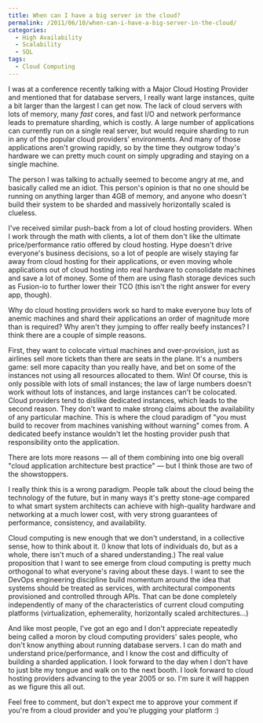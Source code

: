 ```yaml
---
title: When can I have a big server in the cloud?
permalink: /2011/06/10/when-can-i-have-a-big-server-in-the-cloud/
categories:
  - High Availability
  - Scalability
  - SQL
tags:
  - Cloud Computing
---
```

I was at a conference recently talking with a Major Cloud Hosting Provider and mentioned that for database servers, I really want large instances, quite a bit larger than the largest I can get now. The lack of cloud servers with lots of memory, many *fast* cores, and fast I/O and network performance leads to premature sharding, which is costly. A large number of applications can currently run on a single real server, but would require sharding to run in any of the popular cloud providers' environments. And many of those applications aren't growing rapidly, so by the time they outgrow today's hardware we can pretty much count on simply upgrading and staying on a single machine.

The person I was talking to actually seemed to become angry at me, and basically called me an idiot. This person's opinion is that no one should be running on anything larger than 4GB of memory, and anyone who doesn't build their system to be sharded and massively horizontally scaled is clueless.

I've received similar push-back from a lot of cloud hosting providers. When I work through the math with clients, a lot of them don't like the ultimate price/performance ratio offered by cloud hosting. Hype doesn't drive everyone's business decisions, so a lot of people are wisely staying far away from cloud hosting for their applications, or even moving whole applications out of cloud hosting into real hardware to consolidate machines and save a lot of money. Some of them are using flash storage devices such as Fusion-io to further lower their TCO (this isn't the right answer for every app, though).

Why do cloud hosting providers work so hard to make everyone buy lots of anemic machines and shard their applications an order of magnitude more than is required? Why aren't they jumping to offer really beefy instances? I think there are a couple of simple reasons.

First, they want to colocate virtual machines and over-provision, just as airlines sell more tickets than there are seats in the plane. It's a numbers game: sell more capacity than you really have, and bet on some of the instances not using all resources allocated to them. Win! Of course, this is only possible with lots of small instances; the law of large numbers doesn't work without lots of instances, and large instances can't be colocated. Cloud providers tend to dislike dedicated instances, which leads to the second reason. They don't want to make strong claims about the availability of any particular machine. This is where the cloud paradigm of "you must build to recover from machines vanishing without warning" comes from. A dedicated beefy instance wouldn't let the hosting provider push that responsibility onto the application.

There are lots more reasons &#8212; all of them combining into one big overall "cloud application architecture best practice" &#8212; but I think those are two of the showstoppers.

I really think this is a wrong paradigm. People talk about the cloud being the technology of the future, but in many ways it's pretty stone-age compared to what smart system architects can achieve with high-quality hardware and networking at a much lower cost, with very strong guarantees of performance, consistency, and availability.

Cloud computing is new enough that we don't understand, in a collective sense, how to think about it. (I know that lots of individuals do, but as a whole, there isn't much of a shared understanding.) The real value proposition that I want to see emerge from cloud computing is pretty much orthogonal to what everyone's raving about these days. I want to see the DevOps engineering discipline build momentum around the idea that systems should be treated as services, with architectural components provisioned and controlled through APIs. That can be done completely independently of many of the characteristics of current cloud computing platforms (virtualization, ephemerality, horizontally scaled architectures&#8230;)

And like most people, I've got an ego and I don't appreciate repeatedly being called a moron by cloud computing providers' sales people, who don't know anything about running database servers. I can do math and understand price/performance, and I know the cost and difficulty of building a sharded application. I look forward to the day when I don't have to just bite my tongue and walk on to the next booth. I look forward to cloud hosting providers advancing to the year 2005 or so. I'm sure it will happen as we figure this all out.

Feel free to comment, but don't expect me to approve your comment if you're from a cloud provider and you're plugging your platform :)
